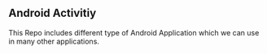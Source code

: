 ## Android Activitiy

This Repo includes different type of Android Application which we can use in many other applications.
